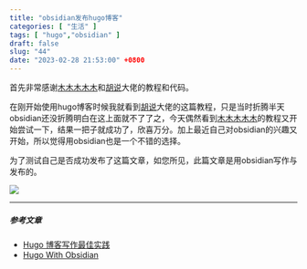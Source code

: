 ```yaml
---
title: "obsidian发布hugo博客"
categories: [ "生活" ]
tags: [ "hugo","obsidian" ]
draft: false
slug: "44"
date: "2023-02-28 21:53:00" +0800
---
```




首先非常感谢[木木木木木](https://immmmm.com/)和[胡说](https://zhangyingwei.github.io/)大佬的教程和代码。

在刚开始使用hugo博客时候我就看到[胡说](https://zhangyingwei.github.io/)大佬的这篇教程，只是当时折腾半天obsidian还没折腾明白在这上面就不了了之，今天偶然看到[木木木木木](https://immmmm.com/)的教程又开始尝试一下，结果一把子就成功了，欣喜万分。加上最近自己对obsidian的兴趣又开始，所以觉得用obsidian也是一个不错的选择。

为了测试自己是否成功发布了这篇文章，如您所见，此篇文章是用obsidian写作与发布的。

![](https://blog.wangyunzi.com/2023/02/5e39318bf2cd2ebb86070851ac0b0dc3.png)



--- 

##### 参考文章

- [Hugo 博客写作最佳实践](https://blog.zhangyingwei.com/posts/2022m4d11h19m42s28/)
-  [Hugo With Obsidian](https://immmmm.com/hugo-with-obsidian/)